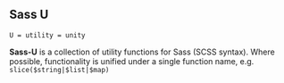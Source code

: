 ## Sass U

    U = utility = unity

**Sass-U** is a collection of utility functions for Sass (SCSS syntax). Where possible, functionality is unified under a single function name, e.g. `slice($string|$list|$map)`
